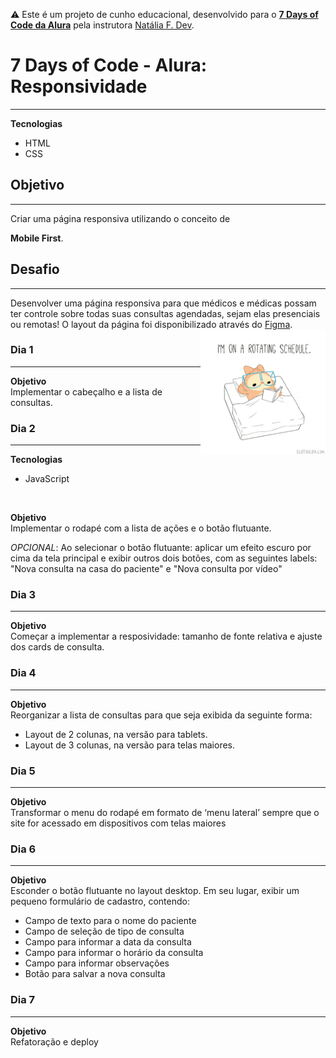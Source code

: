 ⚠️ Este é um projeto de cunho educacional, desenvolvido para o <a href="https://7daysofcode.io/">**7 Days of Code da Alura**</a>  pela instrutora <a href="https://github.com/natalia-fs"> Natália F. Dev</a>.

# 7 Days of Code - Alura: Responsividade
<hr>

**Tecnologias**
- HTML
- CSS

## Objetivo
<hr>
Criar uma página responsiva utilizando o conceito de

__Mobile First__.

## Desafio
<hr>
Desenvolver uma página responsiva para que médicos e médicas possam ter controle sobre todas suas consultas agendadas, sejam elas presenciais ou remotas! O layout da página foi disponibilizado através do <a href="https://www.figma.com/file/4OjHFmeHAgfX2JpRymOeA0/7days---Responsividade?type=design&node-id=0%3A1&mode=design&t=6VYD1vRO2gW55qOj-1">Figma</a>.  
<img align="right" src="./assets/imagens/rotating-schedule.gif" width="200" alt="Gif of a Sloth rolling over in bed."/>


### Dia 1
<hr>

**Objetivo**
<br>
Implementar o cabeçalho e a lista de consultas.

### Dia 2
<hr>

**Tecnologias**
- JavaScript
<br>

**Objetivo**
<br>
Implementar o rodapé com a lista de ações e o botão flutuante.

_OPCIONAL_: Ao selecionar o botão flutuante: aplicar um efeito escuro por cima da tela principal e exibir outros dois botões, com as seguintes labels: "Nova consulta na casa do paciente" e "Nova consulta por vídeo"

### Dia 3
<hr>

**Objetivo**
<br>
Começar a implementar a resposividade: tamanho de fonte relativa e ajuste dos cards de consulta.

### Dia 4
<hr>

**Objetivo**
<br>
Reorganizar a lista de consultas para que seja exibida da seguinte forma:
- Layout de 2 colunas, na versão para tablets.
- Layout de 3 colunas, na versão para telas maiores.

### Dia 5
<hr>

**Objetivo**
<br>
Transformar o menu do rodapé em formato de ‘menu lateral’ sempre que o site for acessado em dispositivos com telas maiores 

### Dia 6
<hr>

**Objetivo**
<br>
Esconder o botão flutuante no layout desktop. Em seu lugar, exibir um pequeno formulário de cadastro, contendo:
<br>
- Campo de texto para o nome do paciente
- Campo de seleção de tipo de consulta
- Campo para informar a data da consulta
- Campo para informar o horário da consulta
- Campo para informar observações
- Botão para salvar a nova consulta

### Dia 7
<hr>

**Objetivo**
<br>
Refatoração e deploy